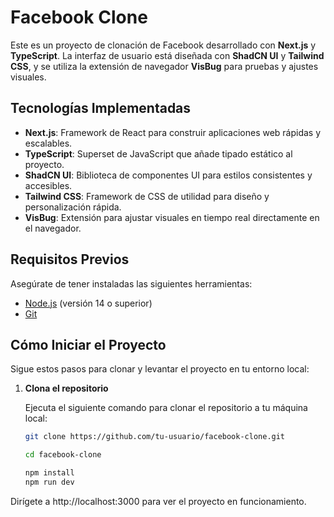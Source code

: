 # Facebook Clone

Este es un proyecto de clonación de Facebook desarrollado con **Next.js** y **TypeScript**. La interfaz de usuario está diseñada con **ShadCN UI** y **Tailwind CSS**, y se utiliza la extensión de navegador **VisBug** para pruebas y ajustes visuales.

## Tecnologías Implementadas

- **Next.js**: Framework de React para construir aplicaciones web rápidas y escalables.
- **TypeScript**: Superset de JavaScript que añade tipado estático al proyecto.
- **ShadCN UI**: Biblioteca de componentes UI para estilos consistentes y accesibles.
- **Tailwind CSS**: Framework de CSS de utilidad para diseño y personalización rápida.
- **VisBug**: Extensión para ajustar visuales en tiempo real directamente en el navegador.

## Requisitos Previos

Asegúrate de tener instaladas las siguientes herramientas:

- [Node.js](https://nodejs.org/) (versión 14 o superior)
- [Git](https://git-scm.com/)

## Cómo Iniciar el Proyecto

Sigue estos pasos para clonar y levantar el proyecto en tu entorno local:

1. **Clona el repositorio**

   Ejecuta el siguiente comando para clonar el repositorio a tu máquina local:

   ```bash
   git clone https://github.com/tu-usuario/facebook-clone.git

   ```
   ```bash
   cd facebook-clone

   ```
   ```bash
   npm install
   npm run dev
   ```
Dirígete a http://localhost:3000 para ver el proyecto en funcionamiento.   
   
